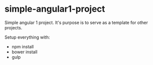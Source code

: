# simple-angular1-project
Simple angular 1 project. It's purpose is to serve as a template for other projects.

Setup everything with:
* npm install
* bower install
* gulp
